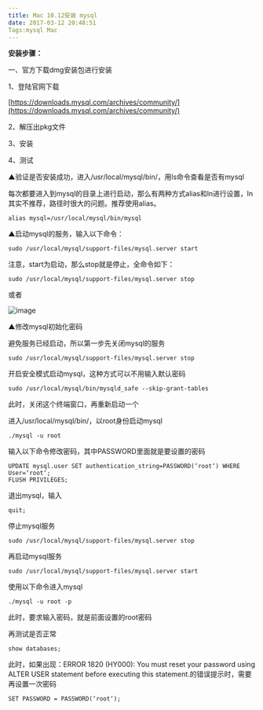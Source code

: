 ```yaml
---
title: Mac 10.12安装 mysql
date: 2017-03-12 20:48:51
Tags:mysql Mac
---
```


**安装步骤：**

一、官方下载dmg安装包进行安装

1、登陆官网下载

[https://downloads.mysql.com/archives/community/](https://downloads.mysql.com/archives/community/)

2、解压出pkg文件

3、安装

4、测试

▲验证是否安装成功，进入/usr/local/mysql/bin/，用ls命令查看是否有mysql

每次都要进入到mysql的目录上进行启动，那么有两种方式alias和ln进行设置，ln其实不推荐，路径时很大的问题。推荐使用alias。

```
alias mysql=/usr/local/mysql/bin/mysql
```

▲启动mysql的服务，输入以下命令：

```
sudo /usr/local/mysql/support-files/mysql.server start 
```

注意，start为启动，那么stop就是停止，全命令如下：

```
sudo /usr/local/mysql/support-files/mysql.server stop
```

或者

![image](http://upload-images.jianshu.io/upload_images/712523-8cd12cc1d29ea995.png?imageMogr2/auto-orient/strip%7CimageView2/2/w/1240)

▲修改mysql初始化密码

避免服务已经启动，所以第一步先关闭mysql的服务

```
sudo /usr/local/mysql/support-files/mysql.server stop
```

开启安全模式启动mysql，这种方式可以不用输入默认密码

```
sudo /usr/local/mysql/bin/mysqld_safe --skip-grant-tables
```

此时，关闭这个终端窗口，再重新启动一个

进入/usr/local/mysql/bin/，以root身份启动mysql

```
./mysql -u root
```

输入以下命令修改密码，其中PASSWORD里面就是要设置的密码

```
UPDATE mysql.user SET authentication_string=PASSWORD(‘root‘) WHERE User=‘root‘;
FLUSH PRIVILEGES;
```

退出mysql，输入

```
quit;
```

停止mysql服务

```
sudo /usr/local/mysql/support-files/mysql.server stop
```

再启动mysql服务

```
sudo /usr/local/mysql/support-files/mysql.server start
```

使用以下命令进入mysql

```
./mysql -u root -p
```

 此时，要求输入密码，就是前面设置的root密码

再测试是否正常

```
show databases; 
```

此时，如果出现：ERROR 1820 (HY000): You must reset your password using ALTER USER statement before executing this statement.的错误提示时，需要再设置一次密码

```
SET PASSWORD = PASSWORD(‘root‘);
```